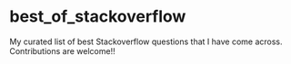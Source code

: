 # best_of_stackoverflow
My curated list of best Stackoverflow questions that I have come across. Contributions are welcome!!
